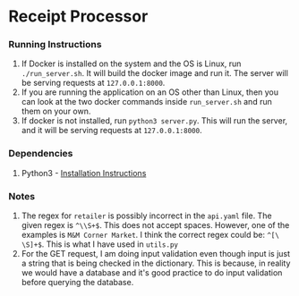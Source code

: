 # Receipt Processor

### Running Instructions

1. If Docker is installed on the system and the OS is Linux, run `./run_server.sh`. It will build the docker image and run it. The server will be serving requests at `127.0.0.1:8000`.
2. If you are running the application on an OS other than Linux, then you can look at the two docker commands inside `run_server.sh` and run them on your own.
2. If docker is not installed, run `python3 server.py`. This will run the server, and it will be serving requests at `127.0.0.1:8000`.

### Dependencies
1. Python3 - [Installation Instructions](https://docs.python-guide.org/starting/install3/linux/)


### Notes
1. The regex for `retailer` is possibly incorrect in the `api.yaml` file. The given regex is `^\\S+$`. This does not accept spaces. However, one of the examples is `M&M Corner Market`. I think the correct regex could be: `^[\ \S]+$`. This is what I have used in `utils.py`
2. For the GET request, I am doing input validation even though input is just a string that is being checked in the dictionary. This is because, in reality we would have a database and it's good practice to do input validation before querying the database.
